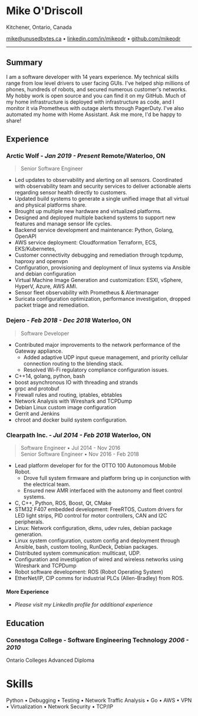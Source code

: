 # Mike O'Driscoll

Kitchener, Ontario, Canada

mike@unusedbytes.ca • [linkedin.com/in/mikeodr](https://linkedin.com/in/mikeodr) • [github.com/mikeodr](https://github.com/mikeodr)

---

## Summary

I am a software developer with 14 years experience. My technical skills range from low level drivers to user facing GUIs.
I've helped ship millions of phones, hundreds of robots, and secured numerous customer's networks.
My hobby work is open source and you can find it on my GitHub.
Much of my home infrastructure is deployed with infrastructure as code, and I monitor it via Prometheus with outage alerts through PagerDuty. I've also automated my home with Home Assistant. Ask me more, I'd be happy to share!

## Experience

### **Arctic Wolf** - _Jan 2019 - Present_ Remote/Waterloo, ON

> Senior Software Engineer

- Led updates to observability and alerting on all sensors. Coordinated with observability team and
  security services to deliver actionable alerts regarding sensor health directly to customers.
- Updated build systems to generate a single unified image that all virtual and physical platforms share.
- Brought up multiple new hardware and virtualized platforms.
- Designed and deployed multiple backend systems to support new features and manage sensor
  life cycles.
- Backend service development and maintenance: Python, Golang, OpenAPI
- AWS service deployment: Cloudformation Terraform, ECS, EKS/Kubernetes,
- Customer connectivity debugging and remediation through tcpdump, haproxy and openvpn
- Configuration, provisioning and deployment of linux systems via Ansible and debian configuration
- Virtual Machine Image Generation and customization: ESXI, vSphere, HyperV, Azure, AWS AMI.
- Sensor fleet observability with Prometheus & Alertmanager
- Suricata configuration optimization, performance investigation, dropped packet triage and remediation.

### **Dejero** - _Feb 2018 - Dec 2018_ Waterloo, ON

> Software Developer

- Contributed major improvements to the network performance of the Gateway appliance.
  - Added adaptive UDP input queue management, and priority cellular connection routing to the blending stack.
  - Resolved Wi-Fi regulatory compliance configuration issues.
- C++14, golang, python, bash
- boost asynchronous IO with threading and strands
- grpc and protobuf
- Firewall rules and routing, iptables, ebtables
- Network Analysis with Wireshark and TCPDump
- Debian Linux custom image configuration
- Gerrit and Jenkins
- chroot and docker build system configuration.

### **Clearpath Inc.** - _Jul 2014 - Feb 2018_ Waterloo, ON

> Software Engineer • Jul 2014 - Nov 2016  
> Senior Software Engineer • Nov 2016 - Feb 2018

- Lead platform developer for for the OTTO 100 Autonomous Mobile Robot.
  - Drove full system firmware
    and platform bring up in conjunction with the electrical team.
  - Ensured new AMR interfaced with the
    autonomy and fleet control systems.
- C, C++, Python, ROS, Boost, Qt, CMake
- STM32 F407 embedded development: FreeRTOS, Custom drivers for LED light strips, PID control for
  motor controllers, CAN and I2C peripherals.
- Linux: Network configuration, dkms, udev rules, debian package generation.
- Linux system configuration, custom config and deployment through Ansible, bash, custom tooling,
  RunDeck, Debian packages.
- Distributed system communication: mullticast, UDP.
- Configuration and investigation of wired and wireless networks using Wireshark and TCPDump
- Robot software development: ROS (Robot Operating System)
- EtherNet/IP, CIP comms for industrial PLCs (Allen-Bradley) from ROS.

#### More Experience

- _Please visit my LinkedIn profile for additional experience_

## Education

### Conestoga College - **Software Engineering Technology** _2006 - 2010_

Ontario Colleges Advanced Diploma

# Skills

Python • Debugging • Testing • Network Traffic Analysis • Go • AWS • VPN • Virtualization • Network Security • TCP/IP

